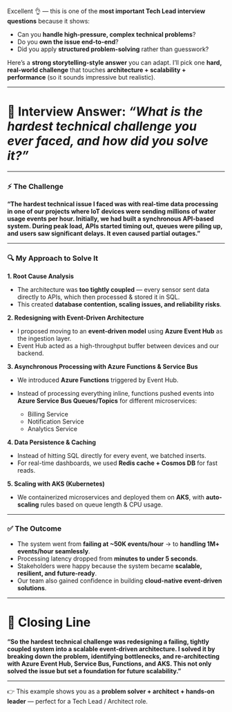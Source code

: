 Excellent 👌 — this is one of the **most important Tech Lead interview questions** because it shows:

* Can you **handle high-pressure, complex technical problems**?
* Do you **own the issue end-to-end**?
* Did you apply **structured problem-solving** rather than guesswork?

Here’s a **strong storytelling-style answer** you can adapt. I’ll pick one **hard, real-world challenge** that touches **architecture + scalability + performance** (so it sounds impressive but realistic).

---

# 🎯 Interview Answer: *“What is the hardest technical challenge you ever faced, and how did you solve it?”*

---

### ⚡ The Challenge

**“The hardest technical issue I faced was with real-time data processing in one of our projects where IoT devices were sending millions of water usage events per hour. Initially, we had built a synchronous API-based system. During peak load, APIs started timing out, queues were piling up, and users saw significant delays. It even caused partial outages.”**

---

### 🔍 My Approach to Solve It

**1. Root Cause Analysis**

* The architecture was **too tightly coupled** — every sensor sent data directly to APIs, which then processed & stored it in SQL.
* This created **database contention, scaling issues, and reliability risks**.

**2. Redesigning with Event-Driven Architecture**

* I proposed moving to an **event-driven model** using **Azure Event Hub** as the ingestion layer.
* Event Hub acted as a high-throughput buffer between devices and our backend.

**3. Asynchronous Processing with Azure Functions & Service Bus**

* We introduced **Azure Functions** triggered by Event Hub.
* Instead of processing everything inline, functions pushed events into **Azure Service Bus Queues/Topics** for different microservices:

  * Billing Service
  * Notification Service
  * Analytics Service

**4. Data Persistence & Caching**

* Instead of hitting SQL directly for every event, we batched inserts.
* For real-time dashboards, we used **Redis cache + Cosmos DB** for fast reads.

**5. Scaling with AKS (Kubernetes)**

* We containerized microservices and deployed them on **AKS**, with **auto-scaling** rules based on queue length & CPU usage.

---

### ✅ The Outcome

* The system went from **failing at \~50K events/hour** → to **handling 1M+ events/hour seamlessly**.
* Processing latency dropped from **minutes to under 5 seconds**.
* Stakeholders were happy because the system became **scalable, resilient, and future-ready**.
* Our team also gained confidence in building **cloud-native event-driven solutions**.

---

# 🌟 Closing Line

**“So the hardest technical challenge was redesigning a failing, tightly coupled system into a scalable event-driven architecture. I solved it by breaking down the problem, identifying bottlenecks, and re-architecting with Azure Event Hub, Service Bus, Functions, and AKS. This not only solved the issue but set a foundation for future scalability.”**

---

👉 This example shows you as a **problem solver + architect + hands-on leader** — perfect for a Tech Lead / Architect role.



